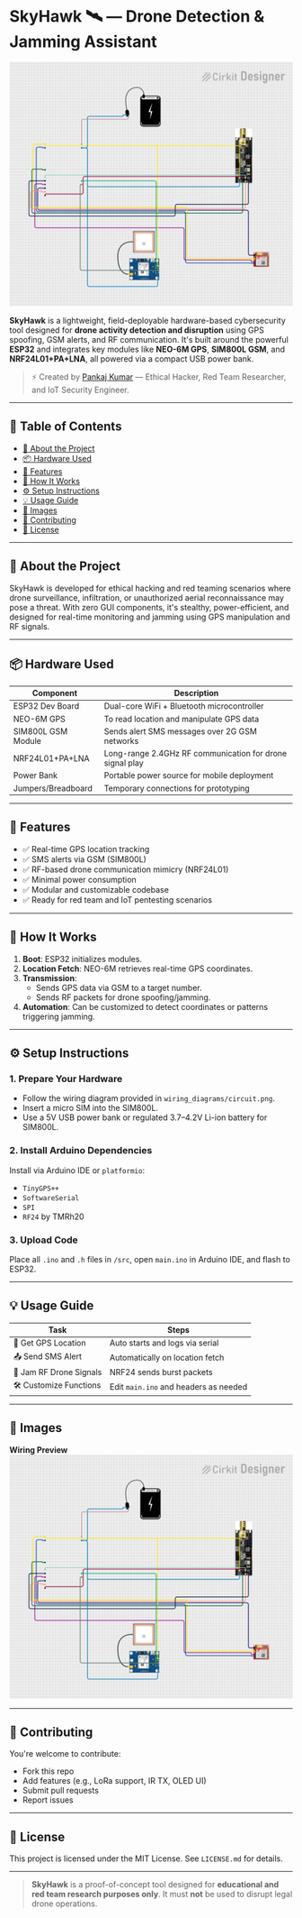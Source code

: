 
# SkyHawk 🛰️ — Drone Detection & Jamming Assistant

![SkyHawk Circuit](./wiring_diagrams/SkyHawk.png)

**SkyHawk** is a lightweight, field-deployable hardware-based cybersecurity tool designed for **drone activity detection and disruption** using GPS spoofing, GSM alerts, and RF communication. It's built around the powerful **ESP32** and integrates key modules like **NEO-6M GPS**, **SIM800L GSM**, and **NRF24L01+PA+LNA**, all powered via a compact USB power bank.

> ⚡️ Created by [Pankaj Kumar](mailto:pankajmouryax0@gmail.com) — Ethical Hacker, Red Team Researcher, and IoT Security Engineer.

---

## 🧠 Table of Contents

- [🔭 About the Project](#about-the-project)
- [📦 Hardware Used](#hardware-used)
- [🎯 Features](#features)
- [📡 How It Works](#how-it-works)
- [⚙️ Setup Instructions](#setup-instructions)
- [💡 Usage Guide](#usage-guide)
- [📸 Images](#images)
- [🤝 Contributing](#contributing)
- [📜 License](#license)

---

## 🔭 About the Project

SkyHawk is developed for ethical hacking and red teaming scenarios where drone surveillance, infiltration, or unauthorized aerial reconnaissance may pose a threat. With zero GUI components, it's stealthy, power-efficient, and designed for real-time monitoring and jamming using GPS manipulation and RF signals.

---

## 📦 Hardware Used

| Component              | Description                                             |
|------------------------|---------------------------------------------------------|
| ESP32 Dev Board        | Dual-core WiFi + Bluetooth microcontroller              |
| NEO-6M GPS             | To read location and manipulate GPS data                |
| SIM800L GSM Module     | Sends alert SMS messages over 2G GSM networks           |
| NRF24L01+PA+LNA        | Long-range 2.4GHz RF communication for drone signal play |
| Power Bank             | Portable power source for mobile deployment             |
| Jumpers/Breadboard     | Temporary connections for prototyping                   |

---

## 🎯 Features

- ✅ Real-time GPS location tracking
- ✅ SMS alerts via GSM (SIM800L)
- ✅ RF-based drone communication mimicry (NRF24L01)
- ✅ Minimal power consumption
- ✅ Modular and customizable codebase
- ✅ Ready for red team and IoT pentesting scenarios


---

## 📡 How It Works

1. **Boot**: ESP32 initializes modules.
2. **Location Fetch**: NEO-6M retrieves real-time GPS coordinates.
3. **Transmission**:
    - Sends GPS data via GSM to a target number.
    - Sends RF packets for drone spoofing/jamming.
4. **Automation**: Can be customized to detect coordinates or patterns triggering jamming.

---

## ⚙️ Setup Instructions

### 1. **Prepare Your Hardware**
- Follow the wiring diagram provided in `wiring_diagrams/circuit.png`.
- Insert a micro SIM into the SIM800L.
- Use a 5V USB power bank or regulated 3.7–4.2V Li-ion battery for SIM800L.

### 2. **Install Arduino Dependencies**

Install via Arduino IDE or `platformio`:
- `TinyGPS++`
- `SoftwareSerial`
- `SPI`
- `RF24` by TMRh20

### 3. **Upload Code**
Place all `.ino` and `.h` files in `/src`, open `main.ino` in Arduino IDE, and flash to ESP32.

---

## 💡 Usage Guide

| Task                       | Steps |
|----------------------------|-------|
| 📍 Get GPS Location        | Auto starts and logs via serial |
| 📤 Send SMS Alert          | Automatically on location fetch |
| 📶 Jam RF Drone Signals    | NRF24 sends burst packets |
| 🛠️ Customize Functions     | Edit `main.ino` and headers as needed |

---

## 📸 Images

**Wiring Preview**  
![SkyHawk Wiring](./wiring_diagrams/SkyHawk.png)

---

## 🤝 Contributing

You're welcome to contribute:

- Fork this repo
- Add features (e.g., LoRa support, IR TX, OLED UI)
- Submit pull requests
- Report issues

---

## 📜 License

This project is licensed under the MIT License. See `LICENSE.md` for details.

---

> **SkyHawk** is a proof-of-concept tool designed for **educational and red team research purposes only**. It must **not** be used to disrupt legal drone operations.
```

